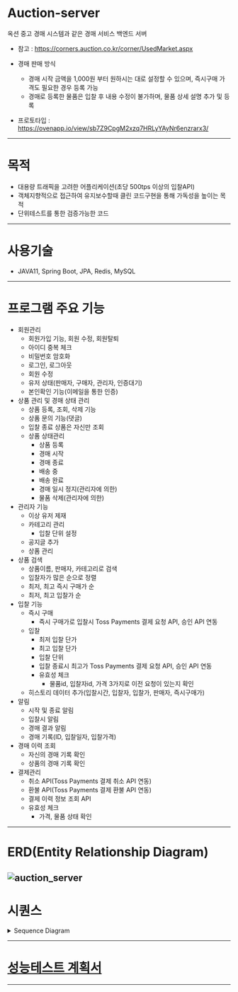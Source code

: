 # Auction-server
옥션 중고 경매 시스템과 같은 경매 서비스 백엔드 서버

- 참고 : https://corners.auction.co.kr/corner/UsedMarket.aspx

- 경매 판매 방식
    - 경매 시작 금액을 1,000원 부터 원하시는 대로 설정할 수 있으며, 즉시구매 가격도 필요한 경우 등록 가능
    - 경매로 등록한 물품은 입찰 후 내용 수정이 불가하며, 물품 상세 설명 추가 및 등록
- 프로토타입 : https://ovenapp.io/view/sb7Z9CpgM2xzq7HRLyYAyNr6enzrarx3/
---
# 목적
- 대용량 트래픽을 고려한 어플리케이션(초당 500tps 이상의 입찰API)
- 객체지향적으로 접근하여 유지보수할때 클린 코드구현을 통해 가독성을 높이는 목적
- 단위테스트를 통한 검증가능한 코드
---
# 사용기술
- JAVA11, Spring Boot, JPA, Redis, MySQL
---
# 프로그램 주요 기능
- 회원관리
    - 회원가입 기능, 회원 수정, 회원탈퇴
    - 아이디 중복 체크
    - 비밀번호 암호화
    - 로그인, 로그아웃
    - 회원 수정
    - 유저 상태(판매자, 구매자, 관리자, 인증대기)
    - 본인확인 기능(이메일을 통한 인증)
- 상품 관리 및 경매 상태 관리
    - 상품 등록, 조회, 삭제 기능
    - 상품 문의 기능(댓글)
    - 입찰 종료 상품은 자신만 조회
    - 상품 상태관리
        - 상품 등록
        - 경매 시작
        - 경매 종료
        - 배송 중
        - 배송 완료
        - 경매 일시 정지(관리자에 의한)
        - 물품 삭제(관리자에 의한)
- 관리자 기능
    - 이상 유저 제재
    - 카테고리 관리
        - 입찰 단위 설정
    - 공지글 추가
    - 상품 관리
- 상품 검색
    - 상품이름, 판매자, 카테고리로 검색
    - 입찰자가 많은 순으로 정렬
    - 최저, 최고 즉시 구매가 순
    - 최저, 최고 입찰가 순
- 입찰 기능
    - 즉시 구매
        - 즉시 구매가로 입찰시 Toss Payments 결제 요청 API, 승인 API 연동
    - 입찰
        - 최저 입찰 단가
        - 최고 입찰 단가
        - 입찰 단위
        - 입찰 종료시 최고가 Toss Payments 결제 요청 API, 승인 API 연동
        - 유효성 체크
            - 물품id, 입찰자id, 가격 3가지로 이전 요청이 있는지 확인
    - 히스토리 데이터 추가(입찰시간, 입찰자, 입찰가, 판매자, 즉시구매가)
- 알림
    - 시작 및 종료 알림
    - 입찰시 알림
    - 경매 결과 알림
    - 경매 기록(ID, 입찰일자, 입찰가격)
- 경매 이력 조회
    - 자신의 경매 기록 확인
    - 상품의 경매 기록 확인
 - 결제관리
    - 취소 API(Toss Payments 결제 취소 API 연동)
    - 환불 API(Toss Payments 결제 환불 API 연동)
    - 결제 이력 정보 조회 API
    - 유효성 체크
        - 가격, 물품 상태 확인
---
# ERD(Entity Relationship Diagram)
![auction_server](https://github.com/gamsayeon/Auction-Server/assets/75170367/29ad36b5-ef34-4d4c-8438-99b0032643ce)
---
# 시퀀스
<details><summary>Sequence Diagram</summary>
    
## 입찰 시퀀스
![입찰API 시퀀스](https://github.com/gamsayeon/Auction-Server/assets/75170367/f16b41a9-5384-47a3-9944-b15803d41ebc)
 

## 결제 시퀀스
![결제API 시퀀스](https://github.com/gamsayeon/Auction-Server/assets/75170367/ca2aa8f7-df41-4c66-b04f-085e32061bb6)

</details>

---

# [성능테스트 계획서](https://lean-pen-0eb.notion.site/b25e5f901d9f4bacae7fb39c1a48fea5?pvs=4)

---
